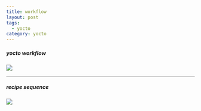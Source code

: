 ```yaml
---
title: workflow
layout: post
tags:
  - yocto
category: yocto
---
```

##### yocto workflow
![](https://github.com/kchhero/docFiles/blob/master/yocto_images/recipe-workflow.png?raw=true)

---

##### recipe sequence
![](https://github.com/kchhero/docFiles/blob/master/yocto_images/sequence.jpg?raw=true)